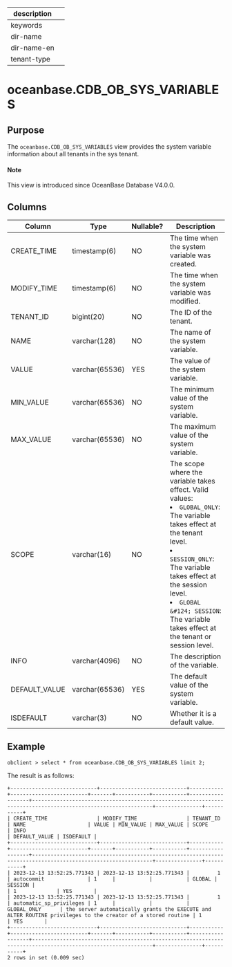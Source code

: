 |description||
|---|---|
|keywords||
|dir-name||
|dir-name-en||
|tenant-type||

# oceanbase.CDB_OB_SYS_VARIABLES

## Purpose

The `oceanbase.CDB_OB_SYS_VARIABLES` view provides the system variable information about all tenants in the sys tenant.

<main id="notice" type='explain'>
  <h4>Note</h4>
  <p>This view is introduced since OceanBase Database V4.0.0. </p>
</main>

## Columns

| Column | Type | Nullable? | Description |
| --- | --- | --- | --- |
| CREATE_TIME | timestamp(6) | NO | The time when the system variable was created. |
| MODIFY_TIME | timestamp(6) | NO | The time when the system variable was modified. |
| TENANT_ID | bigint(20) | NO | The ID of the tenant. |
| NAME | varchar(128) | NO | The name of the system variable. |
| VALUE | varchar(65536) | YES | The value of the system variable. |
| MIN_VALUE | varchar(65536) | NO | The minimum value of the system variable. |
| MAX_VALUE | varchar(65536) | NO | The maximum value of the system variable. |
| SCOPE | varchar(16) | NO | The scope where the variable takes effect. Valid values:<li>`GLOBAL_ONLY`: The variable takes effect at the tenant level.<li>`SESSION_ONLY`: The variable takes effect at the session level.<li>`GLOBAL &#124; SESSION`: The variable takes effect at the tenant or session level. |
| INFO | varchar(4096) | NO | The description of the variable. |
| DEFAULT_VALUE | varchar(65536) | YES | The default value of the system variable. |
| ISDEFAULT   | varchar(3)   | NO  |  Whether it is a default value. |

## Example

```shell
obclient > select * from oceanbase.CDB_OB_SYS_VARIABLES limit 2;
```

 The result is as follows:

```shell
+----------------------------+----------------------------+-----------+-------------------------+-------+-----------+-----------+------------------+-------------------------------------------------------------------------------------------------------------+---------------+-----------+
| CREATE_TIME                | MODIFY_TIME                | TENANT_ID | NAME                    | VALUE | MIN_VALUE | MAX_VALUE | SCOPE            | INFO                                                                                                        | DEFAULT_VALUE | ISDEFAULT |
+----------------------------+----------------------------+-----------+-------------------------+-------+-----------+-----------+------------------+-------------------------------------------------------------------------------------------------------------+---------------+-----------+
| 2023-12-13 13:52:25.771343 | 2023-12-13 13:52:25.771343 |         1 | autocommit              | 1     |           |           | GLOBAL | SESSION |                                                                                                             | 1             | YES       |
| 2023-12-13 13:52:25.771343 | 2023-12-13 13:52:25.771343 |         1 | automatic_sp_privileges | 1     |           |           | GLOBAL_ONLY      | the server automatically grants the EXECUTE and ALTER ROUTINE privileges to the creator of a stored routine | 1             | YES       |
+----------------------------+----------------------------+-----------+-------------------------+-------+-----------+-----------+------------------+-------------------------------------------------------------------------------------------------------------+---------------+-----------+
2 rows in set (0.009 sec)
```

